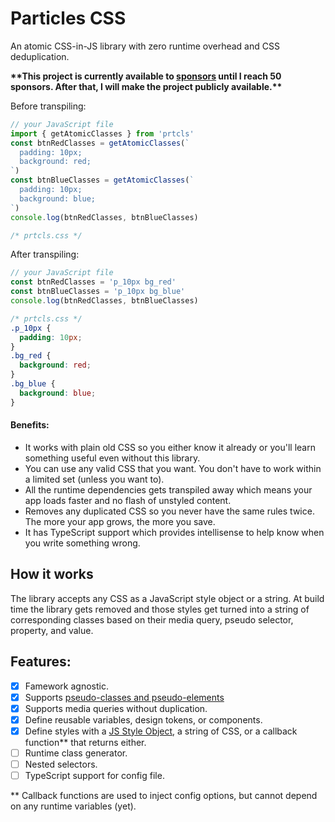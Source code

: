 # Particles CSS

An atomic CSS-in-JS library with zero runtime overhead and CSS deduplication.

**\*\*This project is currently available to [sponsors](https://github.com/sponsors/AustinGil) until I reach 50 sponsors. After that, I will make the project publicly available.\*\***

Before transpiling:
```js
// your JavaScript file
import { getAtomicClasses } from 'prtcls'
const btnRedClasses = getAtomicClasses(`
  padding: 10px;
  background: red;
`)
const btnBlueClasses = getAtomicClasses(`
  padding: 10px;
  background: blue;
`)
console.log(btnRedClasses, btnBlueClasses)
```
```css
/* prtcls.css */
```
After transpiling:
```js
// your JavaScript file
const btnRedClasses = 'p_10px bg_red'
const btnBlueClasses = 'p_10px bg_blue'
console.log(btnRedClasses, btnBlueClasses)
```
```css
/* prtcls.css */
.p_10px {
  padding: 10px;
}
.bg_red {
  background: red;
}
.bg_blue {
  background: blue;
}
```

#### Benefits:
- It works with plain old CSS so you either know it already or you'll learn something useful even without this library.
- You can use any valid CSS that you want. You don't have to work within a limited set (unless you want to).
- All the runtime dependencies gets transpiled away which means your app loads faster and no flash of unstyled content.
- Removes any duplicated CSS so you never have the same rules twice. The more your app grows, the more you save.
- It has TypeScript support which provides intellisense to help know when you write something wrong.

## How it works

The library accepts any CSS as a JavaScript style object or a string. At build time the library gets removed and those styles get turned into a string of corresponding classes based on their media query, pseudo selector, property, and value. 
<!-- These classes are added to a CSS file  -->

<!-- ## Configuration -->

## Features:
- [x] Famework agnostic.
- [x] Supports [pseudo-classes and pseudo-elements](https://developer.mozilla.org/en-US/docs/Learn/CSS/Building_blocks/Selectors/Pseudo-classes_and_pseudo-elements)
- [x] Supports media queries without duplication.
- [x] Define reusable variables, design tokens, or components.
- [x] Define styles with a [JS Style Object](https://www.w3schools.com/jsref/dom_obj_style.asp), a string of CSS, or a callback function** that returns either.
- [ ] Runtime class generator.
- [ ] Nested selectors.
- [ ] TypeScript support for config file.

\** Callback functions are used to inject config options, but cannot depend on any runtime variables (yet).

